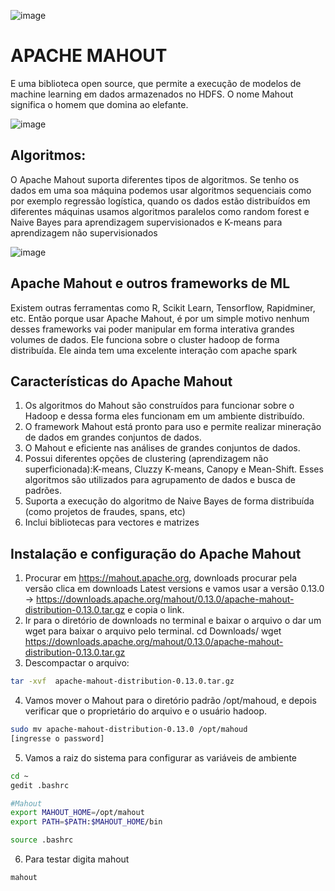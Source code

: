 
![image](https://user-images.githubusercontent.com/87387315/141356889-3260499e-3c17-438c-b681-6e5e8de877c2.png)

# APACHE MAHOUT
E uma biblioteca open source, que permite a execução de modelos de machine learning em dados armazenados no HDFS. O nome Mahout significa o homem que domina ao elefante.

 ![image](https://user-images.githubusercontent.com/87387315/141356763-f15b729a-1156-4f22-b511-d463c58239a3.png)

## Algoritmos:
O Apache Mahout suporta diferentes tipos de algoritmos. Se tenho os dados em uma soa máquina podemos usar algoritmos sequenciais como por exemplo regressão logística, quando os dados estão distribuídos em diferentes máquinas usamos algoritmos paralelos como random forest e Naive Bayes para aprendizagem supervisionados e K-means para aprendizagem não supervisionados
 
 ![image](https://user-images.githubusercontent.com/87387315/141356816-fbe279ac-71e9-4a78-9a00-49c6f7f07498.png)

## Apache Mahout e outros frameworks de ML
Existem outras ferramentas como R, Scikit Learn, Tensorflow, Rapidminer, etc.
Então porque usar Apache Mahout, é por um simple motivo nenhum desses frameworks vai poder manipular em forma interativa grandes volumes de dados. Ele funciona sobre o cluster hadoop de forma distribuída. Ele ainda tem uma excelente interação com apache spark 

## Características do Apache Mahout
1.	Os algoritmos do Mahout são construídos para funcionar sobre o Hadoop e dessa forma eles funcionam em um ambiente distribuído.
2.	O framework Mahout está pronto para uso e permite realizar mineração de dados em grandes conjuntos de dados.
3.	O Mahout e eficiente nas análises de grandes conjuntos de dados.
4.	Possui diferentes opções de clustering (aprendizagem não superficionada):K-means, Cluzzy K-means, Canopy e Mean-Shift. Esses algoritmos são utilizados para agrupamento de dados e busca de padrões.
5.	Suporta a execução do algoritmo de Naive Bayes de forma distribuída (como projetos de fraudes, spans, etc) 
6.	Inclui bibliotecas para vectores e matrizes

## Instalação e configuração do Apache Mahout
1.	Procurar em https://mahout.apache.org, downloads procurar pela versão clica em downloads Latest versions e vamos usar a versão 0.13.0 -> https://downloads.apache.org/mahout/0.13.0/apache-mahout-distribution-0.13.0.tar.gz e copia o link.
2.	Ir para o diretório de downloads no terminal e baixar o arquivo o dar um wget para baixar o arquivo pelo terminal.
cd Downloads/
wget  https://downloads.apache.org/mahout/0.13.0/apache-mahout-distribution-0.13.0.tar.gz
3.	Descompactar o arquivo:
```sh
tar -xvf  apache-mahout-distribution-0.13.0.tar.gz
```

4.	Vamos mover o Mahout para o diretório padrão /opt/mahoud, e depois verificar que o proprietário do arquivo e o usuário hadoop.
```sh
sudo mv apache-mahout-distribution-0.13.0 /opt/mahoud
[ingresse o password]
```
5.	Vamos a raiz do sistema para configurar as variáveis de ambiente
```sh
cd ~
gedit .bashrc
```
```sh
#Mahout
export MAHOUT_HOME=/opt/mahout
export PATH=$PATH:$MAHOUT_HOME/bin
```
```sh
source .bashrc
```
6.	Para testar digita mahout
```sh
mahout
```
